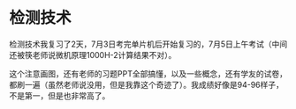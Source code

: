 # 检测技术

检测技术我复习了2天，7月3日考完单片机后开始复习的，7月5日上午考试（中间还被筷老师说微机原理1000H-2计算结果不对）。

这个注意画图，还有老师的习题PPT全部搞懂，以及一些概念，还有学友的试卷，都刷一遍（虽然老师说没用，但是我靠这个奇迹了）。我成绩好像是94-96样子，不是第一，但是也非常高了。
